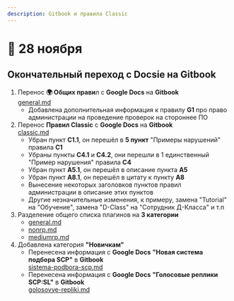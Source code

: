 ```yaml
---
description: Gitbook и правила Classic
---
```


# 🍁 28 ноября

## Окончательный переход с Docsie на Gitbook

1. Перенос **🌍 Общих прави**л с **Google Docs** на **Gitbook**\
   [general.md](../../rules/general.md "mention")
   * Добавлена дополнительная информация к правилу **G1** про право администрации на проведение проверок на стороннее ПО
2. Перенос **Правил Classic** с **Google Docs** на **Gitbook**\
   [classic.md](../../rules/classic.md "mention")
   * Убран пункт **C1.1**, он перешёл в **5 пункт** "Примеры нарушений" правила **C1**
   * Убраны пункты **C4.1** и **C4.2**, они перешли в 1 единственный "Пример нарушения" правила **C4**
   * Убран пункт **A5.1**, он перешёл в описание пункта **A5**
   * Убран пункт **A8.1**, он перешёл в цитату к пункту **A8**
   * Вынесение некоторых заголовков пунктов правил администрации в описание этих пунктов
   * Другие незначительные изменения, к примеру, замена "Tutorial" на "Обучение", замена "D-Class" на "Сотрудник Д-Класса" и т.п
3. Разделение общего списка плагинов на **3 категории**
   * [general.md](../../plugins/general.md "mention")
   * [nonrp.md](../../plugins/nonrp.md "mention")
   * [mediumrp.md](../../plugins/mediumrp.md "mention")
4. Добавлена категория **"Новичкам"**
   * Перенесена информация с **Google Docs** **"Новая система подбора SCP"** в **Gitbook**\
     [sistema-podbora-scp.md](../../newbies/obshii-spisok/sistema-podbora-scp.md "mention")
   * Перенесена информация с **Google Docs** **"Голосовые реплики SCP:SL"** в **Gitbook**\
     [golosovye-repliki.md](../../newbies/obshii-spisok/golosovye-repliki.md "mention")
